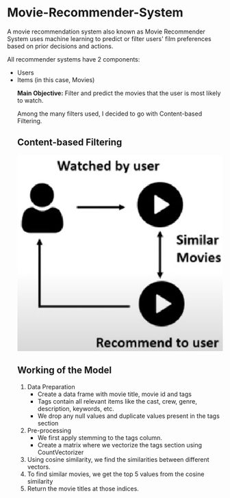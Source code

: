 # Movie-Recommender-System

A movie recommendation system also known as Movie Recommender System uses machine learning to predict or filter users' film preferences based on prior decisions and actions.

All recommender systems have 2 components:
<ul>
	<li> Users
	<li> Items (in this case, Movies)

<b>Main Objective:</b> Filter and predict the movies that the user is most likely to watch.

Among the many filters used, I decided to go with Content-based Filtering.

## Content-based Filtering
![image](img/content_filter.png)

## Working of the Model
<ol>
    <li> Data Preparation
        <ul>
            <li> Create a data frame with movie title, movie id and tags
            <li> Tags contain all relevant items like the cast, crew, genre, description, keywords, etc.
            <li> We drop any null values and duplicate values present in the tags section
        </ul>
    </li>
    <li> Pre-processing
        <ul>
            <li> We first apply stemming to the tags column.
            <li> Create a matrix where we vectorize the tags section using CountVectorizer
        </ul>
    </li>
	<li> Using cosine similarity, we find the similarities between different vectors.
	<li> To find similar movies, we get the top 5 values from the cosine similarity
    <li> Return the movie titles at those indices.

